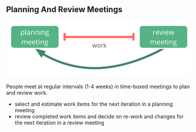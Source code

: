## Planning And Review Meetings

![right,fit](img/meetings/planning-review.png)

People meet at regular intervals (1-4 weeks) in time-boxed meetings to plan and review work.

- select and estimate work items for the next iteration in a planning meeting
-   review completed work items and decide on re-work and changes for the next iteration in a review meeting
